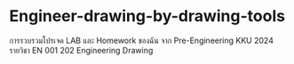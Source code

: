# Engineer-drawing-by-drawing-tools
การรวบรวมโปรเจค LAB และ Homework ของฉัน จาก Pre-Engineering KKU 2024 รายวิชา EN 001 202 Engineering Drawing
